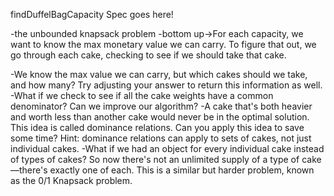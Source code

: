 findDuffelBagCapacity Spec goes here!

-the unbounded knapsack problem
-bottom up->For each capacity, we want to know the max monetary value we can carry. To figure that out, we go through each cake, checking to see if we should take that cake.

-We know the max value we can carry, but which cakes should we take, and how many? Try adjusting your answer to return this information as well.
-What if we check to see if all the cake weights have a common denominator? Can we improve our algorithm?
-A cake that's both heavier and worth less than another cake would never be in the optimal solution. This idea is called dominance relations. Can you apply this idea to save some time? Hint: dominance relations can apply to sets of cakes, not just individual cakes.
-What if we had an object for every individual cake instead of types of cakes? So now there's not an unlimited supply of a type of cake—there's exactly one of each. This is a similar but harder problem, known as the 0/1 Knapsack problem.
